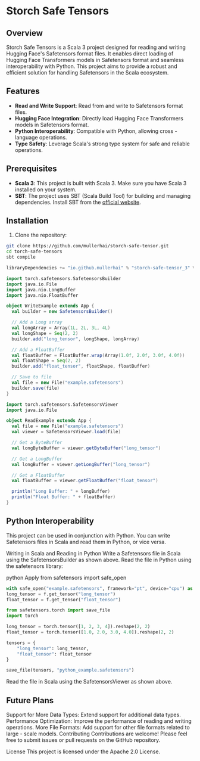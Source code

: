 # Storch Safe Tensors

## Overview
Storch Safe Tensors is a Scala 3 project designed for reading and writing Hugging Face's Safetensors format files. It enables direct loading of Hugging Face Transformers models in Safetensors format and seamless interoperability with Python. This project aims to provide a robust and efficient solution for handling Safetensors in the Scala ecosystem.

## Features
- **Read and Write Support**: Read from and write to Safetensors format files.
- **Hugging Face Integration**: Directly load Hugging Face Transformers models in Safetensors format.
- **Python Interoperability**: Compatible with Python, allowing cross - language operations.
- **Type Safety**: Leverage Scala's strong type system for safe and reliable operations.

## Prerequisites
- **Scala 3**: This project is built with Scala 3. Make sure you have Scala 3 installed on your system.
- **SBT**: The project uses SBT (Scala Build Tool) for building and managing dependencies. Install SBT from the [official website](https://www.scala-sbt.org/).

## Installation
1. Clone the repository:
```bash
git clone https://github.com/mullerhai/storch-safe-tensor.git
cd torch-safe-tensors
sbt compile
```

```scala 3
libraryDependencies += "io.github.mullerhai" % "storch-safe-tensor_3" % "0.1.0"
```

```scala 3
import torch.safetensors.SafetensorsBuilder
import java.io.File
import java.nio.LongBuffer
import java.nio.FloatBuffer

object WriteExample extends App {
  val builder = new SafetensorsBuilder()

  // Add a Long array
  val longArray = Array(1L, 2L, 3L, 4L)
  val longShape = Seq(2, 2)
  builder.add("long_tensor", longShape, longArray)

  // Add a FloatBuffer
  val floatBuffer = FloatBuffer.wrap(Array(1.0f, 2.0f, 3.0f, 4.0f))
  val floatShape = Seq(2, 2)
  builder.add("float_tensor", floatShape, floatBuffer)

  // Save to file
  val file = new File("example.safetensors")
  builder.save(file)
}
```

```scala 3
import torch.safetensors.SafetensorsViewer
import java.io.File

object ReadExample extends App {
  val file = new File("example.safetensors")
  val viewer = SafetensorsViewer.load(file)

  // Get a ByteBuffer
  val longByteBuffer = viewer.getByteBuffer("long_tensor")

  // Get a LongBuffer
  val longBuffer = viewer.getLongBuffer("long_tensor")

  // Get a FloatBuffer
  val floatBuffer = viewer.getFloatBuffer("float_tensor")

  println("Long Buffer: " + longBuffer)
  println("Float Buffer: " + floatBuffer)
}

```


## Python Interoperability
This project can be used in conjunction with Python. You can write Safetensors files in Scala and read them in Python, or vice versa.

Writing in Scala and Reading in Python
Write a Safetensors file in Scala using the SafetensorsBuilder as shown above.
Read the file in Python using the safetensors library:

python
Apply
from safetensors import safe_open
```python
with safe_open("example.safetensors", framework="pt", device="cpu") as f:
long_tensor = f.get_tensor("long_tensor")
float_tensor = f.get_tensor("float_tensor")

from safetensors.torch import save_file
import torch

long_tensor = torch.tensor([1, 2, 3, 4]).reshape(2, 2)
float_tensor = torch.tensor([1.0, 2.0, 3.0, 4.0]).reshape(2, 2)

tensors = {
    "long_tensor": long_tensor,
    "float_tensor": float_tensor
}

save_file(tensors, "python_example.safetensors")
```

Read the file in Scala using the SafetensorsViewer as shown above.
## Future Plans
Support for More Data Types: Extend support for additional data types.
Performance Optimization: Improve the performance of reading and writing operations.
More File Formats: Add support for other file formats related to large - scale models.
Contributing
Contributions are welcome! Please feel free to submit issues or pull requests on the GitHub repository.

License
This project is licensed under the Apache 2.0 License.
